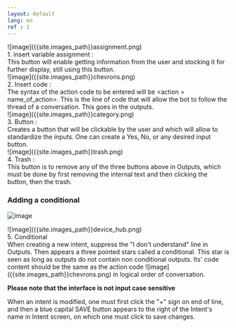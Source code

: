 ```yaml
---
layout: default
lang: en
ref : 1
---
```

<div class="Media">
<div class="Media-img_left" markdown="1">
![image]({{site.images_path}}assignment.png) 
</div>
<div class="Media-content">
<div class="Media-title">
1. insert variable assignment :
</div>
This button will enable getting information from the user and stocking it for further display, still using this button.
</div>
</div>

<div class="Media">
<div class="Media-img_left" markdown="1">
![image]({{site.images_path}}chevrons.png) 
</div>
<div class="Media-content">
<div class="Media-title">
2. Insert code :
</div>
The syntax of the action code to be entered will be &#60;action = name_of_action&#62;. This is the line of code that will allow the bot to follow the thread of a conversation. This goes in the outputs.
</div> 
</div>

<div class="Media">
<div class="Media-img_left" markdown="1">
![image]({{site.images_path}}category.png) 
</div>
<div class="Media-content">
<div class="Media-title">
3. Button :
</div>
Creates a button that will be clickable by the user and which will allow to standardize the inputs. One can create a Yes, No, or any desired input button.
</div>
</div>

<div class="Media">
<div class="Media-img_left" markdown="1">
![image]({{site.images_path}}trash.png) 
</div>
<div class="Media-content">
<div class="Media-title">
4. Trash :
</div>
This button is to remove any of the three buttons above in Outputs, which must be done by first removing the internal text and then clicking the button, then the trash.
</div>
</div>

### Adding a conditional

![image]({{site.images_path}}conditional-in-output-options.png)

<div class="Media">
<div class="Media-img_left" markdown="1">
 ![image]({{site.images_path}}device_hub.png) 
</div>
<div class="Media-content">
<div class="Media-title">
5. Conditional
</div>
When creating a new intent, suppress the "I don't understand" line in Outputs. Then appears a three pointed stars called a conditional. This star is seen as long as outputs do not contain non conditional outputs. Its' code content should be the same as the action code ![image]({{site.images_path}}chevrons.png) in logical order of conversation. 
</div>
</div>

**Please note that the interface is not input case sensitive**

When an intent is modified, one must first click the "+" sign on end of line, and then a blue capital SAVE button appears to the right of the Intent's name in Intent screen, on which one must click to save changes. 


